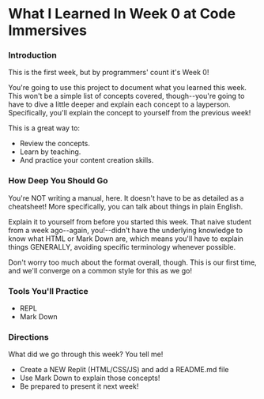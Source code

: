# What I Learned In Week 0 at Code Immersives

### Introduction

This is the first week, but by programmers' count it's Week 0!

You're going to use this project to document what you learned this week. This won't be a simple list of concepts covered, though--you're going to have to dive a little deeper and explain each concept to a layperson. Specifically, you'll explain the concept to yourself from the previous week!

This is a great way to:
* Review the concepts.
* Learn by teaching.
* And practice your content creation skills.


### How Deep You Should Go

You're NOT writing a manual, here. It doesn't have to be as detailed as a cheatsheet! More specifically, you can talk about things in plain English.

Explain it to yourself from before you started this week. That naive student from a week ago--again, you!--didn't have the underlying knowledge to know what HTML or Mark Down are, which means you'll have to explain things GENERALLY, avoiding specific terminology whenever possible.

Don't worry too much about the format overall, though. This is our first time, and we'll converge on a common style for this as we go!


### Tools You'll Practice

* REPL
* Mark Down


### Directions

What did we go through this week? You tell me!

* Create a NEW Replit (HTML/CSS/JS) and add a README.md file
* Use Mark Down to explain those concepts!
* Be prepared to present it next week!
